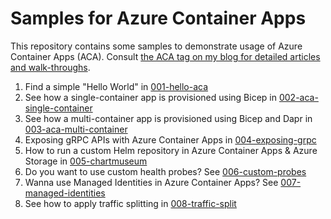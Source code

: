 # Samples for Azure Container Apps

This repository contains some samples to demonstrate usage of Azure Container Apps (ACA). Consult [the ACA tag on my blog for detailed articles and walk-throughs](https://www.thorsten-hans.com/tags/azure-container-apps/).

1. Find a simple "Hello World" in [001-hello-aca](./001-hello-aca)
2. See how a single-container app is provisioned using Bicep in [002-aca-single-container](./002-aca-single-container)
3. See how a multi-container app is provisioned using Bicep and Dapr in [003-aca-multi-container](./003-aca-multi-container)
4. Exposing gRPC APIs with Azure Container Apps in [004-exposing-grpc](./004-exposing-grpc/)
5. How to run a custom Helm repository in Azure Container Apps & Azure Storage in [005-chartmuseum](./005-chartmuseum/)
6. Do you want to use custom health probes? See [006-custom-probes](./006-custom-probes/)
7. Wanna use Managed Identities in Azure Container Apps? See [007-managed-identities](./007-managed-identities/)
8. See how to apply traffic splitting in [008-traffic-split](./008-traffic-split/) 
